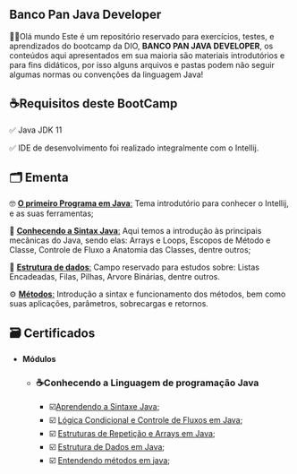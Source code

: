 ## Banco Pan Java Developer


🖖🏻Olá mundo Este é um repositório reservado para exercícios, testes, e aprendizados do bootcamp da DIO, 
**BANCO PAN JAVA DEVELOPER**, os conteúdos aqui apresentados em sua maioria são materiais introdutórios 
e para fins didáticos, por isso alguns arquivos e pastas podem não seguir algumas normas ou convenções da linguagem Java! 

 ## ☕Requisitos deste BootCamp

✅ Java JDK 11

✅ IDE de desenvolvimento foi realizado integralmente com o Intellij. 

## 🗂️ Ementa

🤓 [**O primeiro Programa em Java**:](https://github.com/dvctrl/banco-pan-java-developer/tree/master/1.primeiro-programa-java/primeiro-programa-intellij) Tema introdutório para conhecer o Intellij, e as suas ferramentas;   

🌱 [**Conhecendo a Sintax Java**:](https://github.com/dvctrl/banco-pan-java-developer/tree/master/2.sintaxeJava/sintax-java/src/edu/david) Aqui temos a introdução às principais mecânicas do Java, sendo elas: Arrays e Loops, Escopos de Método e Classe, Controle de Fluxo a Anatomia das Classes, dentre outros; 

🔗 [**Estrutura de dados**:](https://github.com/dvctrl/banco-pan-java-developer/tree/master/3.Estrutura-de-dados-java) Campo reservado para estudos sobre: Listas Encadeadas, Filas, Pilhas,  Arvore Binárias, dentre outros. 

⚙️ [**Métodos**:](https://github.com/dvctrl/banco-pan-java-developer/tree/master/4.Metodos-Java) Introdução a sintax e funcionamento dos métodos, bem como suas aplicações, parâmetros, sobrecargas e retornos.  

 ## 🗃️ Certificados

* **Módulos**

  * ### ☕Conhecendo a Linguagem de programação Java

    * ☑️[Aprendendo a Sintaxe Java;](https://hermes.digitalinnovation.one/certificates/cover/EA06C52B.jpg)
    * ☑️ [Lógica Condicional e Controle de Fluxos em Java;](https://hermes.digitalinnovation.one/certificates/cover/D9BA9675.jpg)
    * ☑️ [Estruturas de Repetição e Arrays em Java](https://hermes.digitalinnovation.one/certificates/cover/C1093925.jpg);
    * ☑️ [Estrutura de Dados em Java](https://hermes.digitalinnovation.one/certificates/cover/1A83EB68.jpg); 
    * ☑️ [Entendendo métodos em java](https://hermes.digitalinnovation.one/certificates/cover/533A1C0E.jpg);
